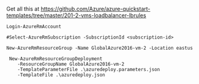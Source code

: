 Get all this at https://github.com/Azure/azure-quickstart-templates/tree/master/201-2-vms-loadbalancer-lbrules
    
	Login-AzureRmAccount

    #Select-AzureRmSubscription -SubscriptionId <subscription-id>

    New-AzureRmResourceGroup -Name GlobalAzure2016-vm-2 -Location eastus

     New-AzureRmResourceGroupDeployment 
		-ResourceGroupName GlobalAzure2016-vm-2 
		-TemplateParameterFile .\azuredeploy.parameters.json 
		-TemplateFile .\azuredeploy.json
